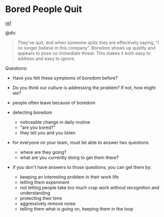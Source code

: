 # Bored People Quit
[ref](http://randsinrepose.com/archives/bored-people-quit/)

@dlc

> They’ve quit, and when someone quits they are effectively saying, “I no longer believe in this company”. 
> Boredom shows up quietly and appears to pose no immediate threat. This makes it both easy to address and easy to ignore.

Questions:
- Have you felt these symptoms of boredom before?
- Do you think our culture is addressing the problem? If not, how might we?

- people often leave because of boredom
- detecting boredom
  - noticeable change in daily routine
  - "are you bored?"
  - they tell you and you listen
- for everyone on your team, must be able to answer two questions
  - where are they going?
  - what are you currently doing to get them there?
- if you don't have answers to those questions, you can get them by:
  - keeping an interesting problem in their work life
  - letting them experiment
  - not letting people take too much crap work without recognition and understanding
  - protecting their time
  - aggressively remove noise
  - telling them what is going on, keeping them in the loop